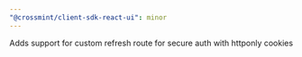 ```yaml
---
"@crossmint/client-sdk-react-ui": minor
---
```


Adds support for custom refresh route for secure auth with httponly cookies
